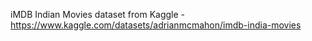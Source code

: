 iMDB Indian Movies dataset from Kaggle - https://www.kaggle.com/datasets/adrianmcmahon/imdb-india-movies
